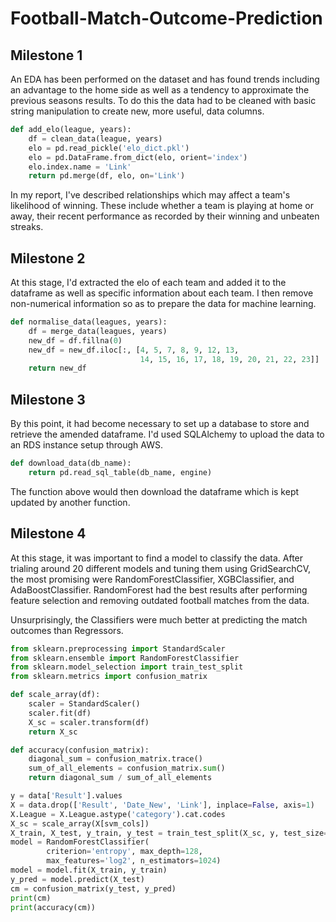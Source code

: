# Football-Match-Outcome-Prediction

## Milestone 1

An EDA has been performed on the dataset and has found trends including an advantage to the home side as well as a tendency to approximate the previous seasons results. To do this the data had to be cleaned with basic string manipulation to create new, more useful, data columns.

```python
def add_elo(league, years):
    df = clean_data(league, years)
    elo = pd.read_pickle('elo_dict.pkl')
    elo = pd.DataFrame.from_dict(elo, orient='index')
    elo.index.name = 'Link'
    return pd.merge(df, elo, on='Link')
```

In my report, I've described relationships which may affect a team's likelihood of winning. These include whether a team is playing at home or away, their recent performance as recorded by their winning and unbeaten streaks.

## Milestone 2

At this stage, I'd extracted the elo of each team and added it to the dataframe as well as specific information about each team. I then remove non-numerical information so as to prepare the data for machine learning.

```python
def normalise_data(leagues, years):
    df = merge_data(leagues, years)
    new_df = df.fillna(0)
    new_df = new_df.iloc[:, [4, 5, 7, 8, 9, 12, 13,
                             14, 15, 16, 17, 18, 19, 20, 21, 22, 23]]
    return new_df
```

## Milestone 3

By this point, it had become necessary to set up a database to store and retrieve the amended dataframe. I'd used SQLAlchemy to upload the data to an RDS instance setup through AWS.

```python
def download_data(db_name):
    return pd.read_sql_table(db_name, engine)
```
The function above would then download the dataframe which is kept updated by another function.

## Milestone 4

At this stage, it was important to find a model to classify the data. After trialing around 20 different models and tuning them using GridSearchCV, the most promising were RandomForestClassifier, XGBClassifier, and AdaBoostClassifier. RandomForest had the best results after performing feature selection and removing outdated football matches from the data.

Unsurprisingly, the Classifiers were much better at predicting the match outcomes than Regressors.

``` python
from sklearn.preprocessing import StandardScaler
from sklearn.ensemble import RandomForestClassifier
from sklearn.model_selection import train_test_split
from sklearn.metrics import confusion_matrix

def scale_array(df):
    scaler = StandardScaler()
    scaler.fit(df)
    X_sc = scaler.transform(df)
    return X_sc

def accuracy(confusion_matrix):
    diagonal_sum = confusion_matrix.trace()
    sum_of_all_elements = confusion_matrix.sum()
    return diagonal_sum / sum_of_all_elements

y = data['Result'].values
X = data.drop(['Result', 'Date_New', 'Link'], inplace=False, axis=1)
X.League = X.League.astype('category').cat.codes
X_sc = scale_array(X[svm_cols])
X_train, X_test, y_train, y_test = train_test_split(X_sc, y, test_size=0.1)
model = RandomForestClassifier(
        criterion='entropy', max_depth=128,
        max_features='log2', n_estimators=1024)
model = model.fit(X_train, y_train)
y_pred = model.predict(X_test)
cm = confusion_matrix(y_test, y_pred)
print(cm)
print(accuracy(cm))
```